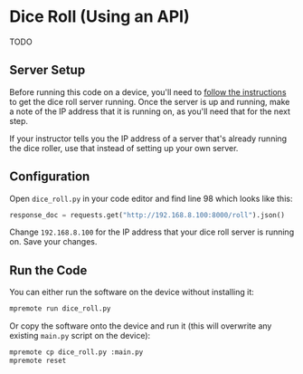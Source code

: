 # Dice Roll (Using an API)

TODO

## Server Setup

Before running this code on a device, you'll need to [follow the instructions](../server_side/dice_roller/) to get the dice roll server running. Once the server is up and running, make a note of the IP address that it is running on, as you'll need that for the next step.

If your instructor tells you the IP address of a server that's already running the dice roller, use that instead of setting up your own server.

## Configuration

Open `dice_roll.py` in your code editor and find line 98 which looks like this:

```python
response_doc = requests.get("http://192.168.8.100:8000/roll").json()
```

Change `192.168.8.100` for the IP address that your dice roll server is running on. Save your changes.

## Run the Code

You can either run the software on the device without installing it:

```bash
mpremote run dice_roll.py
```

Or copy the software onto the device and run it (this will overwrite any existing `main.py` script on the device):

```bash
mpremote cp dice_roll.py :main.py
mpremote reset
```